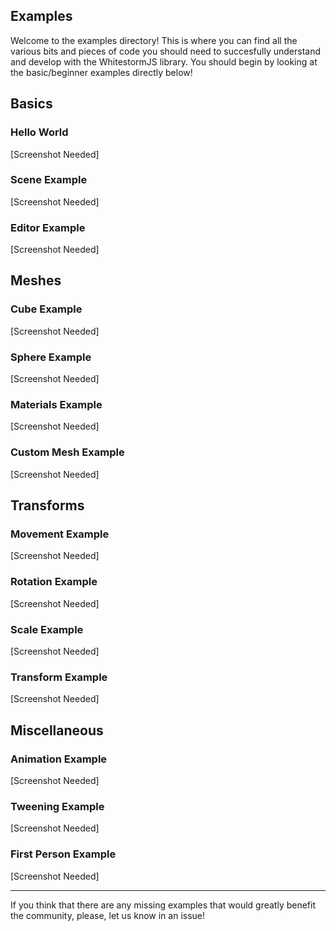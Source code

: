 Examples
---

Welcome to the examples directory! This is where you can find all the various bits and pieces of code you should need to succesfully understand and develop with the WhitestormJS library. You should begin by looking at the basic/beginner examples directly below!

## Basics

### Hello World
[Screenshot Needed]

### Scene Example
[Screenshot Needed]

### Editor Example
[Screenshot Needed]

## Meshes

### Cube Example
[Screenshot Needed]

### Sphere Example
[Screenshot Needed]

### Materials Example
[Screenshot Needed]

### Custom Mesh Example
[Screenshot Needed]

## Transforms

### Movement Example
[Screenshot Needed]

### Rotation Example
[Screenshot Needed]

### Scale Example
[Screenshot Needed]

### Transform Example
[Screenshot Needed]

## Miscellaneous

### Animation Example
[Screenshot Needed]

### Tweening Example
[Screenshot Needed]

### First Person Example
[Screenshot Needed]


---

If you think that there are any missing examples that would greatly benefit the community, please, let us know in an issue!
